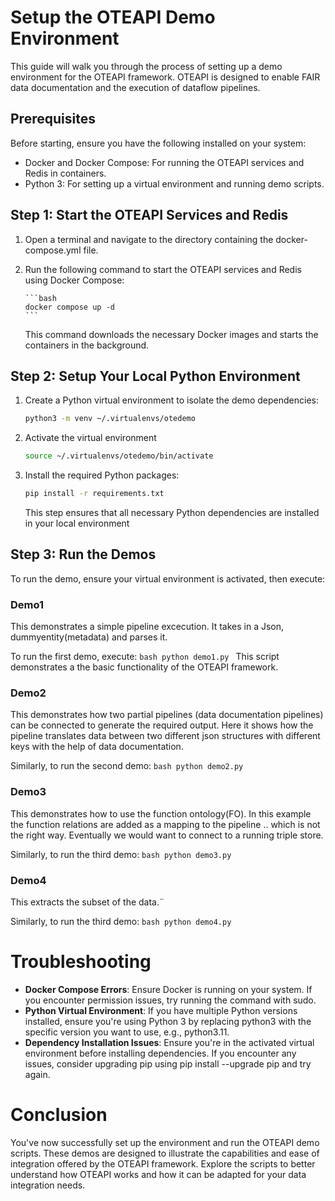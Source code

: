 # Setup the OTEAPI Demo Environment

This guide will walk you through the process of setting up a demo
environment for the OTEAPI framework. OTEAPI is designed to enable
FAIR data documentation and the execution of dataflow pipelines.

## Prerequisites

Before starting, ensure you have the following installed on your system:

- Docker and Docker Compose: For running the OTEAPI services and Redis in containers.
- Python 3: For setting up a virtual environment and running demo scripts.

## Step 1: Start the OTEAPI Services and Redis

1.  Open a terminal and navigate to the directory containing the docker-compose.yml file.
2.  Run the following command to start the OTEAPI services and Redis using Docker Compose:

        ```bash
        docker compose up -d
        ```

    This command downloads the necessary Docker images and starts the containers in the background.

## Step 2: Setup Your Local Python Environment

1. Create a Python virtual environment to isolate the demo dependencies:
   ```bash
   python3 -m venv ~/.virtualenvs/otedemo
   ```
2. Activate the virtual environment
   ```bash
   source ~/.virtualenvs/otedemo/bin/activate
   ```
3. Install the required Python packages:

   ```bash
   pip install -r requirements.txt
   ```

   This step ensures that all necessary Python dependencies are installed in your local environment

## Step 3: Run the Demos

To run the demo, ensure your virtual environment is activated, then execute:

### Demo1

This demonstrates a simple pipeline excecution. It takes in a Json, dummyentity(metadata) and parses it.

To run the first demo, execute:
`bash
	python demo1.py
	`
This script demonstrates a the basic functionality of the OTEAPI framework.

### Demo2

This demonstrates how two partial pipelines (data documentation pipelines) can be connected to generate the required output. Here it shows how the pipeline translates data between two different json structures with different keys with the help of data documentation.

Similarly, to run the second demo:
`bash
	python demo2.py
	`
### Demo3

This demonstrates how to use the function ontology(FO). In this example the function relations are added as a mapping to the pipeline .. which is not the right way. Eventually we would want to connect to a running triple store.

Similarly, to run the third demo:
`bash
	python demo3.py
	`
### Demo4

This extracts the subset of the data.¨

Similarly, to run the third demo:
`bash
	python demo4.py
   `
# Troubleshooting

- **Docker Compose Errors**: Ensure Docker is running on your system. If you encounter permission issues, try running the command with sudo.
- **Python Virtual Environment**: If you have multiple Python versions installed, ensure you're using Python 3 by replacing python3 with the specific version you want to use, e.g., python3.11.
- **Dependency Installation Issues**: Ensure you're in the activated virtual environment before installing dependencies. If you encounter any issues, consider upgrading pip using pip install --upgrade pip and try again.

# Conclusion

You've now successfully set up the environment and run the OTEAPI demo scripts. These demos are designed to illustrate the capabilities and ease of integration offered by the OTEAPI framework. Explore the scripts to better understand how OTEAPI works and how it can be adapted for your data integration needs.
